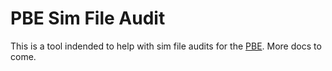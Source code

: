 # PBE Sim File Audit

This is a tool indended to help with sim file audits for the [PBE](https://probaseballexperience.jcink.net/). More docs to come.
